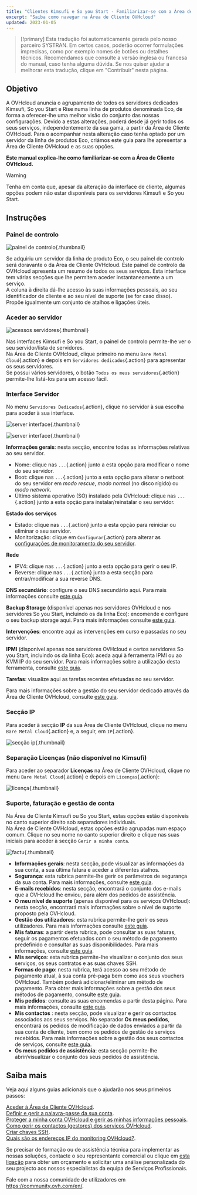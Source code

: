 ```yaml
---
title: "Clientes Kimsufi e So you Start - Familiarizar-se com a Área de Cliente OVHcloud"
excerpt: "Saiba como navegar na Área de Cliente OVHcloud"
updated: 2023-01-05
---
```


> [!primary]
> Esta tradução foi automaticamente gerada pelo nosso parceiro SYSTRAN. Em certos casos, poderão ocorrer formulações imprecisas, como por exemplo nomes de botões ou detalhes técnicos. Recomendamos que consulte a versão inglesa ou francesa do manual, caso tenha alguma dúvida. Se nos quiser ajudar a melhorar esta tradução, clique em "Contribuir" nesta página.
>

## Objetivo

A OVHcloud anuncia o agrupamento de todos os servidores dedicados Kimsufi, So you Start e Rise numa linha de produtos denominada Eco, de forma a oferecer-lhe uma melhor visão do conjunto das nossas configurações. Devido a estas alterações, poderá desde já gerir todos os seus serviços, independentemente da sua gama, a partir da Área de Cliente OVHcloud. Para o acompanhar nesta alteração caso tenha optado por um servidor da linha de produtos Eco, criámos este guia para lhe apresentar a Área de Cliente OVHcloud e as suas opções.

**Este manual explica-lhe como familiarizar-se com a Área de Cliente OVHcloud.**

> [!warning]
> Tenha em conta que, apesar da alteração da interface de cliente, algumas opções podem não estar disponíveis para os servidores Kimsufi e So you Start.
>

## Instruções

### Painel de controlo

![painel de controlo](images/OVHclouddashboard.png){.thumbnail}

Se adquiriu um servidor da linha de produto Eco, o seu painel de controlo será doravante o da Área de Cliente OVHcloud. Este painel de controlo da OVHcloud apresenta um resumo de todos os seus serviços. Esta interface tem várias secções que lhe permitem aceder instantaneamente a um serviço.<br>
A coluna à direita dá-lhe acesso às suas informações pessoais, ao seu identificador de cliente e ao seu nível de suporte (se for caso disso).<br>
Propõe igualmente um conjunto de atalhos e ligações úteis.

### Aceder ao servidor

![acessos servidores](images/listserversOVHcloud.png){.thumbnail}

Nas interfaces Kimsufi e So you Start, o painel de controlo permite-lhe ver o seu servidor/lista de servidores.<br>
Na Área de Cliente OVHcloud, clique primeiro no menu `Bare Metal Cloud`{.action} e depois em `Servidores dedicados`{.action} para apresentar os seus servidores.<br>
Se possui vários servidores, o botão `Todos os meus servidores`{.action} permite-lhe listá-los para um acesso fácil.

### Interface Servidor

No menu `Servidores Dedicados`{.action}, clique no servidor à sua escolha para aceder à sua interface.

![server interface](images/serverinterface01.png){.thumbnail}

![server interface](images/serverinterface02.png){.thumbnail}

**Informações gerais**: nesta secção, encontre todas as informações relativas ao seu servidor.

- Nome: clique nas `...`{.action} junto a esta opção para modificar o nome do seu servidor.
- Boot: clique nas `...`{.action} junto a esta opção para alterar o netboot do seu servidor em *modo rescue*, *modo normal* (no disco rígido) ou *modo network*.
- Último sistema operativo (SO) instalado pela OVHcloud: clique nas `...`{.action} junto a esta opção para instalar/reinstalar o seu servidor.

**Estado dos serviços**

- Estado: clique nas `...`{.action} junto a esta opção para reiniciar ou eliminar o seu servidor.
- Monitorização: clique em `Configurar`{.action} para alterar as [configurações de monitoramento do seu servidor](/pages/bare_metal_cloud/dedicated_servers/getting-started-with-dedicated-server#monitoring-server).

**Rede**

- IPV4: clique nas `...`{.action} junto a esta opção para gerir o seu IP.
- Reverse: clique nas `...`{.action} junto a esta secção para entrar/modificar a sua reverse DNS.

**DNS secundário**: configure o seu DNS secundário aqui. Para mais informações consulte [este guia](/pages/bare_metal_cloud/dedicated_servers/adding-secondary-dns-on-dedicated-server).

**Backup Storage** (disponível apenas nos servidores OVHcloud e nos servidores So you Start, incluindo os da linha Eco): encomende e configure o seu backup storage aqui. Para mais informações consulte [este guia](/pages/bare_metal_cloud/dedicated_servers/services_backup_storage).

**Intervenções**: encontre aqui as intervenções em curso e passadas no seu servidor.

**IPMI** (disponível apenas nos servidores OVHcloud e certos servidores So you Start, incluindo os da linha Eco): aceda aqui à ferramenta IPMI ou ao KVM IP do seu servidor. Para mais informações sobre a utilização desta ferramenta, consulte [este guia](/pages/bare_metal_cloud/dedicated_servers/using_ipmi_on_dedicated_servers).

**Tarefas**: visualize aqui as tarefas recentes efetuadas no seu servidor.

Para mais informações sobre a gestão do seu servidor dedicado através da Área de Cliente OVHcloud, consulte [este guia](/pages/bare_metal_cloud/dedicated_servers/getting-started-with-dedicated-server).

### Secção IP

Para aceder à secção **IP** da sua Área de Cliente OVHcloud, clique no menu `Bare Metal Cloud`{.action} e, a seguir, em `IP`{.action}.

![secção ip](images/manageIPOVHcloud.png){.thumbnail}

### Separação Licenças (não disponível no Kimsufi)

Para aceder ao separador **Licenças** na Área de Cliente OVHcloud, clique no menu `Bare Metal Cloud`{.action} e depois em `Licenças`{.action}:

![licença](images/managelicencesOVHcloud.png){.thumbnail}

### Suporte, faturação e gestão de conta

Na Área de Cliente Kimsufi ou So you Start, estas opções estão disponíveis no canto superior direito sob separadores individuais.<br>
Na Área de Cliente OVHcloud, estas opções estão agrupadas num espaço comum. Clique no seu nome no canto superior direito e clique nas suas iniciais para aceder à secção `Gerir a minha conta`.

![factu](images/accountOVHcloud.png){.thumbnail}

- **Informações gerais**: nesta secção, pode visualizar as informações da sua conta, a sua última fatura e aceder a diferentes atalhos.
- **Segurança**: esta rubrica permite-lhe gerir os parâmetros de segurança da sua conta. Para mais informações, consulte [este guia](/pages/account_and_service_management/account_information/all_about_username).
- **E-mails recebidos**: nesta secção, encontrará o conjunto dos e-mails que a OVHcloud lhe enviou, para além dos pedidos de assistência.
- **O meu nível de suporte** (apenas disponível para os serviços OVHcloud): nesta secção, encontrará mais informações sobre o nível de suporte proposto pela OVHcloud.
- **Gestão dos utilizadores**: esta rubrica permite-lhe gerir os seus utilizadores. Para mais informações consulte [este guia](/pages/account_and_service_management/account_information/ovhcloud-users-management).
- **Mis faturas**: a partir desta rubrica, pode consultar as suas faturas, seguir os pagamentos efetuados com o seu método de pagamento predefinido e consultar as suas disponibilidades. Para mais informações, consulte [este guia](/pages/account_and_service_management/managing_billing_payments_and_services/invoice_management).
- **Mis serviços**: esta rubrica permite-lhe visualizar o conjunto dos seus serviços, os seus contratos e as suas chaves SSH.
- **Formas de pago**: nesta rubrica, terá acesso ao seu método de pagamento atual, à sua conta pré-paga bem como aos seus vouchers OVHcloud. Também poderá adicionar/eliminar um método de pagamento. Para obter mais informações sobre a gestão dos seus métodos de pagamento, consulte [este guia](/pages/account_and_service_management/managing_billing_payments_and_services/manage-payment-methods).
- **Mis pedidos**: consulte as suas encomendas a partir desta página. Para mais informações, consulte [este guia](/pages/account_and_service_management/managing_billing_payments_and_services/managing_ovh_orders).
- **Mis contactos** : nesta secção, pode visualizar e gerir os contactos associados aos seus serviços. No separador **Os meus pedidos**, encontrará os pedidos de modificação de dados enviados a partir da sua conta de cliente, bem como os pedidos de gestão de serviços recebidos. Para mais informações sobre a gestão dos seus contactos de serviços, consulte [este guia](/pages/account_and_service_management/account_information/managing_contacts).
- **Os meus pedidos de assistência**: esta secção permite-lhe abrir/visualizar o conjunto dos seus pedidos de assistência.

## Saiba mais

Veja aqui alguns guias adicionais que o ajudarão nos seus primeiros passos:

[Aceder à Área de Cliente OVHcloud](/pages/account_and_service_management/account_information/ovhcloud-account-login).<br>
[Definir e gerir a palavra-passe da sua conta](/pages/account_and_service_management/account_information/manage-ovh-password).<br>
[Proteger a minha conta OVHcloud e gerir as minhas informações pessoais](/pages/account_and_service_management/account_information/all_about_username).<br>
[Como gerir os contactos (gestores) dos serviços OVHcloud](/pages/account_and_service_management/account_information/managing_contacts).<br>
[Criar chaves SSH](/pages/bare_metal_cloud/dedicated_servers/creating-ssh-keys-dedicated).<br>
[Quais são os endereços IP do monitoring OVHcloud?](/pages/bare_metal_cloud/dedicated_servers/network_ip_monitoring).

Se precisar de formação ou de assistência técnica para implementar as nossas soluções, contacte o seu representante comercial ou clique em [esta ligação](https://www.ovhcloud.com/pt/professional-services/) para obter um orçamento e solicitar uma análise personalizada do seu projecto aos nossos especialistas da equipa de Serviços Profissionais.

Fale com a nossa comunidade de utilizadores em <https://community.ovh.com/en/>.
